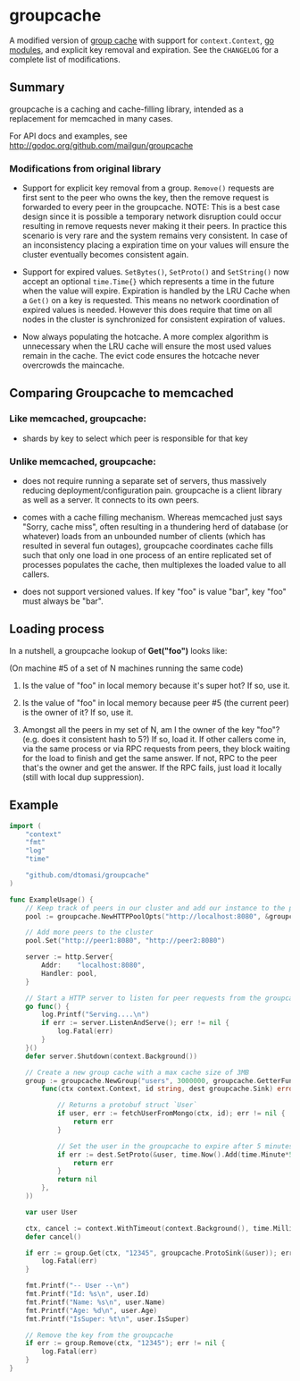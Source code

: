 # groupcache

A modified version of [group cache](https://github.com/golang/groupcache) with
support for `context.Context`, [go modules](https://github.com/golang/go/wiki/Modules),
and explicit key removal and expiration. See the `CHANGELOG` for a complete list of 
modifications.

## Summary

groupcache is a caching and cache-filling library, intended as a
replacement for memcached in many cases.

For API docs and examples, see http://godoc.org/github.com/mailgun/groupcache

   
### Modifications from original library

* Support for explicit key removal from a group. `Remove()` requests are 
  first sent to the peer who owns the key, then the remove request is 
  forwarded to every peer in the groupcache. NOTE: This is a best case design
  since it is possible a temporary network disruption could occur resulting
  in remove requests never making it their peers. In practice this scenario
  is very rare and the system remains very consistent. In case of an
  inconsistency placing a expiration time on your values will ensure the 
  cluster eventually becomes consistent again.

* Support for expired values. `SetBytes()`, `SetProto()` and `SetString()` now
  accept an optional `time.Time{}` which represents a time in the future when the
  value will expire. Expiration is handled by the LRU Cache when a `Get()` on a 
  key is requested. This means no network coordination of expired values is needed.
  However this does require that time on all nodes in the cluster is synchronized 
  for consistent expiration of values.

* Now always populating the hotcache. A more complex algorithm is unnecessary
  when the LRU cache will ensure the most used values remain in the cache. The
  evict code ensures the hotcache never overcrowds the maincache.

## Comparing Groupcache to memcached

### **Like memcached**, groupcache:

 * shards by key to select which peer is responsible for that key

### **Unlike memcached**, groupcache:

 * does not require running a separate set of servers, thus massively
   reducing deployment/configuration pain.  groupcache is a client
   library as well as a server.  It connects to its own peers.

 * comes with a cache filling mechanism.  Whereas memcached just says
   "Sorry, cache miss", often resulting in a thundering herd of
   database (or whatever) loads from an unbounded number of clients
   (which has resulted in several fun outages), groupcache coordinates
   cache fills such that only one load in one process of an entire
   replicated set of processes populates the cache, then multiplexes
   the loaded value to all callers.

 * does not support versioned values.  If key "foo" is value "bar",
   key "foo" must always be "bar".

## Loading process

In a nutshell, a groupcache lookup of **Get("foo")** looks like:

(On machine #5 of a set of N machines running the same code)

 1. Is the value of "foo" in local memory because it's super hot?  If so, use it.

 2. Is the value of "foo" in local memory because peer #5 (the current
    peer) is the owner of it?  If so, use it.

 3. Amongst all the peers in my set of N, am I the owner of the key
    "foo"?  (e.g. does it consistent hash to 5?)  If so, load it.  If
    other callers come in, via the same process or via RPC requests
    from peers, they block waiting for the load to finish and get the
    same answer.  If not, RPC to the peer that's the owner and get
    the answer.  If the RPC fails, just load it locally (still with
    local dup suppression).

## Example

```go
import (
    "context"
    "fmt"
    "log"
    "time"

    "github.com/dtomasi/groupcache"
)

func ExampleUsage() {
    // Keep track of peers in our cluster and add our instance to the pool `http://localhost:8080`
    pool := groupcache.NewHTTPPoolOpts("http://localhost:8080", &groupcache.HTTPPoolOptions{})

    // Add more peers to the cluster
    pool.Set("http://peer1:8080", "http://peer2:8080")

    server := http.Server{
        Addr:    "localhost:8080",
        Handler: pool,
    }

    // Start a HTTP server to listen for peer requests from the groupcache
    go func() {
        log.Printf("Serving....\n")
        if err := server.ListenAndServe(); err != nil {
            log.Fatal(err)
        }
    }()
    defer server.Shutdown(context.Background())

    // Create a new group cache with a max cache size of 3MB
    group := groupcache.NewGroup("users", 3000000, groupcache.GetterFunc(
        func(ctx context.Context, id string, dest groupcache.Sink) error {

            // Returns a protobuf struct `User`
            if user, err := fetchUserFromMongo(ctx, id); err != nil {
                return err
            }

            // Set the user in the groupcache to expire after 5 minutes
            if err := dest.SetProto(&user, time.Now().Add(time.Minute*5)); err != nil {
                return err
            }
            return nil
        },
    ))

    var user User

    ctx, cancel := context.WithTimeout(context.Background(), time.Millisecond*500)
    defer cancel()

    if err := group.Get(ctx, "12345", groupcache.ProtoSink(&user)); err != nil {
        log.Fatal(err)
    }

    fmt.Printf("-- User --\n")
    fmt.Printf("Id: %s\n", user.Id)
    fmt.Printf("Name: %s\n", user.Name)
    fmt.Printf("Age: %d\n", user.Age)
    fmt.Printf("IsSuper: %t\n", user.IsSuper)

    // Remove the key from the groupcache
    if err := group.Remove(ctx, "12345"); err != nil {
        log.Fatal(err)
    }
}

```


